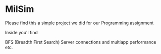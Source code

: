 # MilSim
Please find this a simple project we did for our Programming assignment

Inside you'l find 

BFS (Breadth First Search)
Server connections and multiapp performance etc.

